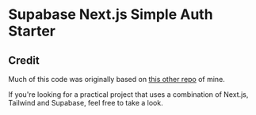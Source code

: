 # Supabase Next.js Simple Auth Starter

## Credit

Much of this code was originally based on [this other repo](https://github.com/ykdojo/defaang) of mine.

If you're looking for a practical project that uses a combination of Next.js, Tailwind and Supabase, feel free to take a look.
